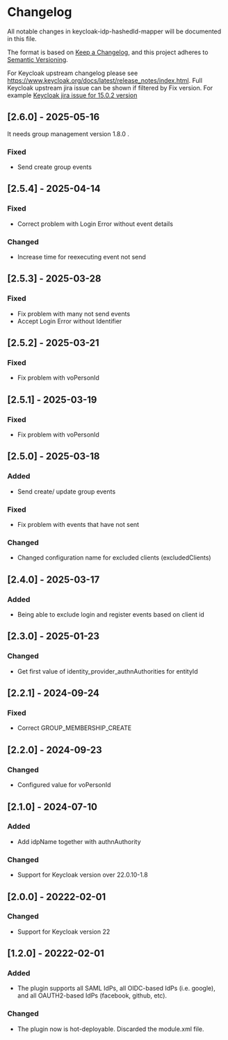 # Changelog
All notable changes in keycloak-idp-hashedId-mapper will be documented in this file.

The format is based on [Keep a Changelog](https://keepachangelog.com/en/1.0.0/),
and this project adheres to [Semantic Versioning](https://semver.org/spec/v2.0.0.html).

For Keycloak upstream changelog please see https://www.keycloak.org/docs/latest/release_notes/index.html.
Full Keycloak upstream jira issue can be shown if filtered by Fix version. For example [Keycloak jira issue for 15.0.2 version](https://issues.redhat.com/browse/KEYCLOAK-19161?jql=project%20%3D%20keycloak%20and%20fixVersion%20%3D%2015.0.2)

## [2.6.0] - 2025-05-16
It needs group management version 1.8.0 .

### Fixed
- Send create group events

## [2.5.4] - 2025-04-14

### Fixed
- Correct problem with Login Error without event details

### Changed
- Increase time for reexecuting event not send

## [2.5.3] - 2025-03-28

### Fixed
- Fix problem with many not send events
- Accept Login Error without Identifier

## [2.5.2] - 2025-03-21

### Fixed
- Fix problem with voPersonId

## [2.5.1] - 2025-03-19

### Fixed
- Fix problem with voPersonId

## [2.5.0] - 2025-03-18

### Added
- Send create/ update group events

### Fixed
- Fix problem with events that have not sent

### Changed
- Changed configuration name for excluded clients (excludedClients)

## [2.4.0] - 2025-03-17

### Added
- Being able to exclude login and register events based on client id

## [2.3.0] - 2025-01-23

### Changed
- Get first value of identity_provider_authnAuthorities for entityId

## [2.2.1] - 2024-09-24

### Fixed
- Correct GROUP_MEMBERSHIP_CREATE

## [2.2.0] - 2024-09-23

### Changed
- Configured value for voPersonId

## [2.1.0] - 2024-07-10

### Added
- Add idpName together with authnAuthority

### Changed
- Support for Keycloak version over 22.0.10-1.8

## [2.0.0] - 20222-02-01
### Changed
- Support for Keycloak version 22

## [1.2.0] - 20222-02-01
### Added
- The plugin supports all SAML IdPs, all OIDC-based IdPs (i.e. google), and all OAUTH2-based IdPs (facebook, github, etc).

### Changed
- The plugin now is hot-deployable. Discarded the module.xml file.

